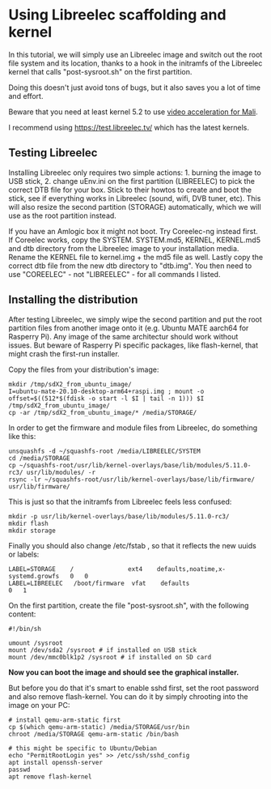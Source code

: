 Using Libreelec scaffolding and kernel
======================================

In this tutorial, we will simply use an Libreelec image and switch out the root file system and its location, thanks to a hook in the initramfs of the Libreelec kernel that calls "post-sysroot.sh" on the first partition.

Doing this doesn't just avoid tons of bugs, but it also saves you a lot of time and effort. 

Beware that you need at least kernel 5.2 to use [video acceleration for Mali](https://www.phoronix.com/scan.php?page=news_item&px=Panfrost-DRM-For-Linux-5.2).

I recommend using https://test.libreelec.tv/ which has the latest kernels.


Testing Libreelec
-----------------

Installing Libreelec only requires two simple actions: 1. burning the image to USB stick, 2. change uEnv.ini on the first partition (LIBREELEC) to pick the correct DTB file for your box. Stick to their howtos to create and boot the stick, see if everything works in Libreelec (sound, wifi, DVB tuner, etc). This will also resize the second partition (STORAGE) automatically, which we will use as the root partition instead. 

If you have an Amlogic box it might not boot. Try Coreelec-ng instead first. If Coreelec works, copy the SYSTEM. SYSTEM.md5, KERNEL, KERNEL.md5 and dtb directory from the Libreelec image to your installation media. Rename the KERNEL file to kernel.img + the md5 file as well. Lastly copy the correct dtb file from the new dtb directory to "dtb.img". You then need to use "COREELEC" - not "LIBREELEC" - for all commands I listed.


Installing the distribution
---------------------------

After testing Libreelec, we simply wipe the second partition and put the root partition files from another image onto it (e.g. Ubuntu MATE aarch64 for Rasperry Pi). Any image of the same architectur should work without issues. But beware of Rasperry Pi specific packages, like flash-kernel, that might crash the first-run installer. 


Copy the files from your distribution's image:
```
mkdir /tmp/sdX2_from_ubuntu_image/
I=ubuntu-mate-20.10-desktop-arm64+raspi.img ; mount -o offset=$((512*$(fdisk -o start -l $I | tail -n 1))) $I /tmp/sdX2_from_ubuntu_image/
cp -ar /tmp/sdX2_from_ubuntu_image/* /media/STORAGE/
```


In order to get the firmware and module files from Libreelec, do something like this:

```
unsquashfs -d ~/squashfs-root /media/LIBREELEC/SYSTEM 
cd /media/STORAGE
cp ~/squashfs-root/usr/lib/kernel-overlays/base/lib/modules/5.11.0-rc3/ usr/lib/modules/ -r
rsync -lr ~/squashfs-root/usr/lib/kernel-overlays/base/lib/firmware/ usr/lib/firmware/
```


This is just so that the initramfs from Libreelec feels less confused:
```
mkdir -p usr/lib/kernel-overlays/base/lib/modules/5.11.0-rc3/
mkdir flash
mkdir storage
```

Finally you should also change /etc/fstab , so that it reflects the new uuids or labels:

```
LABEL=STORAGE    /               ext4    defaults,noatime,x-systemd.growfs   0   0
LABEL=LIBREELEC   /boot/firmware  vfat    defaults                            0   1
```

On the first partition, create the file "post-sysroot.sh", with the following content:

```
#!/bin/sh

umount /sysroot
mount /dev/sda2 /sysroot # if installed on USB stick
mount /dev/mmc0blk1p2 /sysroot # if installed on SD card
```

**Now you can boot the image and should see the graphical installer.**

But before you do that it's smart to enable sshd first, set the root password and also remove flash-kernel. You can do it by simply chrooting into the image on your PC:

```
# install qemu-arm-static first
cp $(which qemu-arm-static) /media/STORAGE/usr/bin
chroot /media/STORAGE qemu-arm-static /bin/bash

# this might be specific to Ubuntu/Debian
echo "PermitRootLogin yes" >> /etc/ssh/sshd_config
apt install openssh-server
passwd
apt remove flash-kernel 
```
